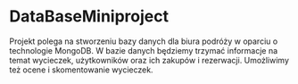 # DataBaseMiniproject
Projekt polega na stworzeniu bazy danych dla biura podróży w oparciu o technologie MongoDB. W bazie danych będziemy trzymać informacje na temat wycieczek, użytkowników oraz ich zakupów i rezerwacji. Umożliwimy też ocene i skomentowanie wycieczek. 
